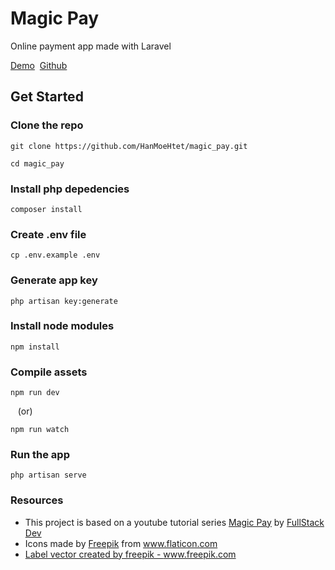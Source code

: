 # Magic Pay 
Online payment app made with Laravel

<a href="https://magicpay-by-hanmoehtet.herokuapp.com/">Demo</a>&nbsp;&nbsp;<a href="https://github.com/HanMoeHtet/magic_pay">Github</a>

## Get Started

### Clone the repo
	git clone https://github.com/HanMoeHtet/magic_pay.git
<pre><code>cd magic_pay</pre></code>
### Install php depedencies
	composer install
###  Create .env file
	cp .env.example .env
### Generate app key
	php artisan key:generate
### Install node modules
	npm install
### Compile assets
	npm run dev
&nbsp;&nbsp;&nbsp;(or)
<pre><code>npm run watch</pre></code>
### Run the app
	php artisan serve

### Resources

- This project is based on a youtube tutorial series <a href="https://www.youtube.com/watch?v=RQp10bP0VoY&list=PLOvEA8-W5LWnPZQJ222sdc0O4b2w7pyE8">Magic Pay</a> by <a href="https://www.youtube.com/channel/UCZm9ZXFcdrD8NRBY6HslZPw">FullStack Dev</a>
- <div>Icons made by <a href="https://www.freepik.com" title="Freepik">Freepik</a> from <a href="https://www.flaticon.com/" title="Flaticon">www.flaticon.com</a></div>
- <a href="https://www.freepik.com/free-photos-vectors/label">Label vector created by freepik - www.freepik.com</a>
